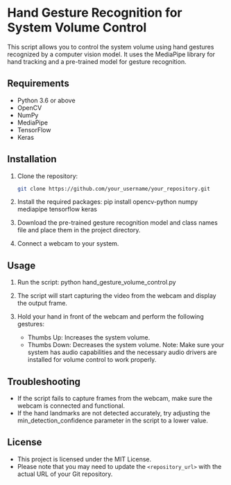 # Hand Gesture Recognition for System Volume Control

This script allows you to control the system volume using hand gestures recognized by a computer vision model. It uses the MediaPipe library for hand tracking and a pre-trained model for gesture recognition.

## Requirements

- Python 3.6 or above
- OpenCV
- NumPy
- MediaPipe
- TensorFlow
- Keras

## Installation

1. Clone the repository:

   ```bash
   git clone https://github.com/your_username/your_repository.git
2. Install the required packages:
    pip install opencv-python numpy mediapipe tensorflow keras

3. Download the pre-trained gesture recognition model and class names file and place them in the project directory.

4. Connect a webcam to your system.

## Usage

1. Run the script:
    python hand_gesture_volume_control.py
2. The script will start capturing the video from the webcam and display the output frame.

3. Hold your hand in front of the webcam and perform the following gestures:

    * Thumbs Up: Increases the system volume.
    * Thumbs Down: Decreases the system volume.
Note: Make sure your system has audio capabilities and the necessary audio drivers are installed for volume control to work properly.


## Troubleshooting
* If the script fails to capture frames from the webcam, make sure the webcam is connected and functional.
* If the hand landmarks are not detected accurately, try adjusting the min_detection_confidence parameter in the script to a lower value.

## License
* This project is licensed under the MIT License.
* Please note that you may need to update the `<repository_url>` with the actual URL of your Git repository.

